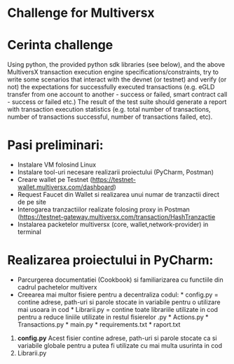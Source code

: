 # Challenge for Multiversx

# Cerinta challenge
  Using python, the provided python sdk libraries (see below), and the above MultiversX transaction execution engine specifications/constraints, try to write some scenarios that interact with the devnet (or testnet) and verify (or not) the expectations for successfully executed transactions (e.g. eGLD transfer from one account to another - success or failed, smart contract call - success or failed etc.)
  The result of the test suite should generate a report with transaction execution statistics (e.g. total number of transactions, number of transactions successful, number of transactions failed, etc). 

# Pasi preliminari:
  - Instalare VM folosind Linux
  - Instalare tool-uri necesare realizarii proiectului (PyCharm, Postman)
  - Creare wallet pe Testnet (https://testnet-wallet.multiversx.com/dashboard)
  - Request Faucet din Wallet si realizarea unui numar de tranzactii direct de pe site
  - Interogarea tranzactiilor realizate folosing proxy in Postman (https://testnet-gateway.multiversx.com/transaction/HashTranzactie
  - Instalarea packetelor multiversx (core, wallet,network-provider) in terminal
# Realizarea proiectului in PyCharm:
  - Parcurgerea documentatiei (Cookbook) si familiarizarea cu functiile din cadrul pachetelor multiverx
  - Creearea mai multor fisiere pentru a decentraliza codul:
         * config.py = contine adrese, path-uri si parole stocate in variabile pentru o utilizare mai usoara in cod
         * Librarii.py = contine toate librariile utilizate in cod pentru a reduce liniile utilizate in restul fisierelor .py
         * Actions.py
         * Transactions.py
         * main.py
         * requirements.txt
         * raport.txt

  1) **config.py**
          Acest fisier contine adrese, path-uri si parole stocate ca si variabile globale pentru a putea fi utilizate cu mai multa usurinta in cod
  2) Librarii.py
            

